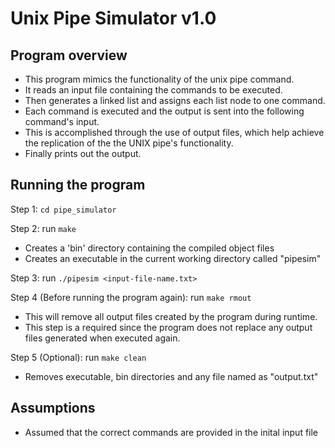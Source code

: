 # Unix Pipe Simulator v1.0

## Program overview

- This program mimics the functionality of the unix pipe command. 
- It reads an input file containing the commands to be executed.
- Then generates a linked list and assigns each list node to one command.
- Each command is executed and the output is sent into the following command's input.
- This is accomplished through the use of output files, which help achieve the 
replication of the the UNIX pipe's functionality.
- Finally prints out the output.

## Running the program

Step 1: `cd pipe_simulator`

Step 2: run `make`

 - Creates a 'bin' directory containing the compiled object files
- Creates an executable in the current working directory called "pipesim"

Step 3: run `./pipesim <input-file-name.txt>`

Step 4 (Before running the program again): run `make rmout`
- This will remove all output files created by the program during runtime. 
- This step is a required since the program does not replace any output files generated when executed again.

Step 5 (Optional): run `make clean`
- Removes executable, bin directories and any file named as "output<num>.txt"

## Assumptions

- Assumed that the correct commands are provided in the inital input file
